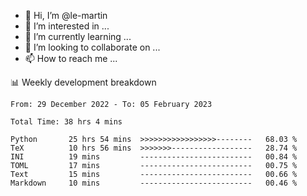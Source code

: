 - 👋 Hi, I’m @le-martin
- 👀 I’m interested in ...
- 🌱 I’m currently learning ...
- 💞️ I’m looking to collaborate on ...
- 📫 How to reach me ...

<!---
Tutorial for using WakaTime stats in GitHub profile: https://github.com/athul/waka-readme
-->

📊 Weekly development breakdown
<!--START_SECTION:waka-->

```text
From: 29 December 2022 - To: 05 February 2023

Total Time: 38 hrs 4 mins

Python       25 hrs 54 mins  >>>>>>>>>>>>>>>>>--------   68.03 %
TeX          10 hrs 56 mins  >>>>>>>------------------   28.74 %
INI          19 mins         -------------------------   00.84 %
TOML         17 mins         -------------------------   00.75 %
Text         15 mins         -------------------------   00.66 %
Markdown     10 mins         -------------------------   00.46 %
```

<!--END_SECTION:waka-->

<!---
le-martin/le-martin is a ✨ special ✨ repository because its `README.md` (this file) appears on your GitHub profile.
You can click the Preview link to take a look at your changes.
--->

